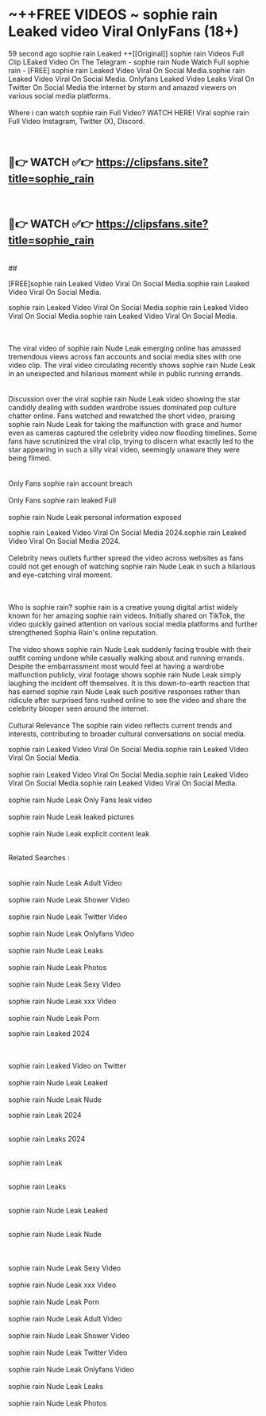 # ~++FREE VIDEOS ~ sophie rain Leaked video Viral OnlyFans (18+)<br>


59 second ago sophie rain Leaked ++[[Original]] sophie rain Videos Full Clip LEaked Video On The Telegram  - sophie rain Nude  Watch Full sophie rain - [FREE] sophie rain Leaked Video Viral On Social Media.sophie rain Leaked Video Viral On Social Media.   Onlyfans Leaked Video Leaks Viral On Twitter On Social Media the internet by storm and amazed viewers on various social media platforms. <br><br>
Where i can watch sophie rain Full Video? WATCH HERE! Viral sophie rain Full Video Instagram, Twitter (X), Discord. <br>


 <br>

##  🔴👉 WATCH ✅👉  <a href="https://clipsfans.site?title=sophie_rain&ref=git">https://clipsfans.site?title=sophie_rain</a> <br>
  <br>

##  🔴👉 WATCH ✅👉  <a href="https://clipsfans.site?title=sophie_rain&ref=git">https://clipsfans.site?title=sophie_rain</a> <br>
  <br>
  ##



[FREE]sophie rain Leaked Video Viral On Social Media.sophie rain Leaked Video Viral On Social Media. <br>

sophie rain Leaked Video Viral On Social Media.sophie rain Leaked Video Viral On Social Media.sophie rain Leaked Video Viral On Social Media. <br>


  <br>

  <br>
The viral video of sophie rain Nude Leak emerging online has amassed tremendous views across fan accounts and social media sites with one video clip. The viral video circulating recently shows sophie rain Nude Leak in an unexpected and hilarious moment while in public running errands.<br>
<br>


<br>
Discussion over the viral sophie rain Nude Leak video showing the star candidly dealing with sudden wardrobe issues dominated pop culture chatter online. Fans watched and rewatched the short video, praising sophie rain Nude Leak for taking the malfunction with grace and humor even as cameras captured the celebrity video now flooding timelines. Some fans have scrutinized the viral clip, trying to discern what exactly led to the star appearing in such a silly viral video, seemingly unaware they were being filmed.<br>
<br>
<br> 
Only Fans sophie rain account breach<br>
<br>
Only Fans sophie rain leaked Full <br>
<br>
sophie rain Nude Leak personal information exposed<br>

sophie rain Leaked Video Viral On Social Media 2024.sophie rain Leaked Video Viral On Social Media 2024. <br>
<br>
Celebrity news outlets further spread the video across websites as fans could not get enough of watching sophie rain Nude Leak in such a hilarious and eye-catching viral moment.<br>
<br>

<br>
Who is sophie rain? sophie rain is a creative young digital artist widely known for her amazing sophie rain videos. Initially shared on TikTok, the video quickly gained attention on various social media platforms and further strengthened Sophia Rain's online reputation.<br>
<br>
The video shows sophie rain Nude Leak suddenly facing trouble with their outfit coming undone while casually walking about and running errands. Despite the embarrassment most would feel at having a wardrobe malfunction publicly, viral footage shows sophie rain Nude Leak simply laughing the incident off themselves. It is this down-to-earth reaction that has earned sophie rain Nude Leak such positive responses rather than ridicule after surprised fans rushed online to see the video and share the celebrity blooper seen around the internet.<br>
<br>
Cultural Relevance The sophie rain video reflects current trends and interests, contributing to broader cultural conversations on social media.<br>

sophie rain Leaked Video Viral On Social Media.sophie rain Leaked Video Viral On Social Media.<br>
<br>
sophie rain Leaked Video Viral On Social Media.sophie rain Leaked Video Viral On Social Media.sophie rain Leaked Video Viral On Social Media.<br>
<br>
sophie rain Nude Leak Only Fans leak video<br>
<br>
sophie rain Nude Leak leaked pictures<br>
<br>
sophie rain Nude Leak explicit content leak<br>


<br>
Related Searches :<br>
<br>

<br>
sophie rain Nude Leak Adult Video<br>
<br>
sophie rain Nude Leak Shower Video<br>
<br>
sophie rain Nude Leak Twitter Video<br>
<br>
sophie rain Nude Leak Onlyfans Video<br>
<br>
sophie rain Nude Leak Leaks<br>
<br>
sophie rain Nude Leak Photos<br>

<br>
sophie rain Nude Leak Sexy Video<br>
<br>
sophie rain Nude Leak xxx Video<br>
<br>
sophie rain Nude Leak Porn<br>

sophie rain  Leaked 2024 <br> <br>
<br>

sophie rain Leaked Video on Twitter <br>
<br>
sophie rain Nude Leak Leaked<br>
<br>
sophie rain Nude Leak Nude<br>


sophie rain  Leak 2024 <br> <br>



sophie rain  Leaks 2024 <br> <br>



 
sophie rain  Leak<br> <br>



sophie rain  Leaks<br> <br>


sophie rain Nude Leak Leaked<br> <br>

sophie rain Nude Leak Nude<br> <br>
<br> <br>
sophie rain Nude Leak Sexy Video
<br> <br>
sophie rain Nude Leak xxx Video
<br> <br>
sophie rain Nude Leak Porn
<br> <br>
sophie rain Nude Leak Adult Video
<br> <br>
sophie rain Nude Leak Shower Video
<br> <br>
sophie rain Nude Leak Twitter Video
<br> <br>
sophie rain Nude Leak Onlyfans Video
<br> <br>
sophie rain Nude Leak Leaks
<br> <br>
sophie rain Nude Leak Photos






</p>




 



</p>










